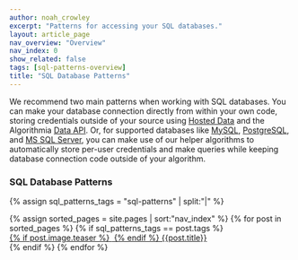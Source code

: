 ```yaml
---
author: noah_crowley
excerpt: "Patterns for accessing your SQL databases."
layout: article_page
nav_overview: "Overview"
nav_index: 0
show_related: false
tags: [sql-patterns-overview]
title: "SQL Database Patterns"
---
```


We recommend two main patterns when working with SQL databases. You can make your database connection directly from within your own code, storing credentials outside of your source using [Hosted Data]({{site.baseurl}}/data/hosted) and the Algorithmia [Data API]({{site.baseurl}}/developers/api/#data). Or, for supported databases like [MySQL]({{site.baseurl}}/sql-patterns/mysql/), [PostgreSQL]({{site.baseurl}}/sql-patterns/postgresql), and [MS SQL Server]({{site.baseurl}}/sql-patterns/mssqlserver), you can make use of our helper algorithms to automatically store per-user credentials and make queries while keeping database connection code outside of your algorithm.

### SQL Database Patterns
{% assign sql_patterns_tags = "sql-patterns" | split:"|" %}
<div class="row data-connectors">
  {% assign sorted_pages = site.pages | sort:"nav_index" %}
  {% for post in sorted_pages %}
    {% if sql_patterns_tags == post.tags %}
      <div class="col-xs-4 col-sm-4 col-md-3">
        <a  href="{{ post.url | relative_url }}" class="lang-tile">
          {% if post.image.teaser %}
            <img  src="{{site.cdnurl}}{{ post.image.teaser | prepend:'/images' | relative_url }}" alt="" itemprop="image" class="lang-icon">
          {% endif %}
          {{post.title}}
        </a>
      </div>
    {% endif %}
  {% endfor %}
</div>
